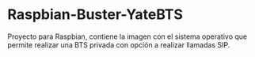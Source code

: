 # Raspbian-Buster-YateBTS
Proyecto para Raspbian, contiene la imagen con el sistema operativo que permite realizar una BTS privada con opción a realizar llamadas SIP.
